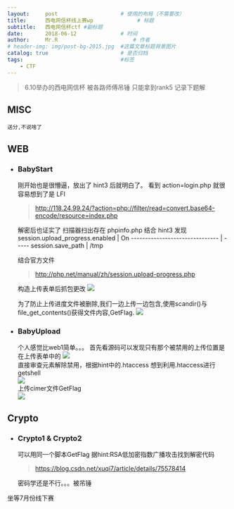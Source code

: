 ```yaml
---
layout:     post   				    # 使用的布局（不需要改）
title:      西电网信杯线上赛wp 				# 标题 
subtitle:   西电网信杯ctf #副标题
date:       2018-06-12 				# 时间
author:     Mr.R 						# 作者
# header-img: img/post-bg-2015.jpg 	#这篇文章标题背景图片
catalog: true 						# 是否归档
tags:								#标签
    - CTF
---
```


>6.10举办的西电网信杯 被各路师傅吊锤 只能拿到rank5 记录下题解

## MISC
    送分,不说啥了  

## WEB
* ### BabyStart
   刚开始也是很懵逼，放出了 hint3 后就明白了。 看到 action=login.php 就很容易想到了是 LFI
    >http://118.24.99.24/?action=php://filter/read=convert.base64-encode/resource=index.php 
    
    解密后也证实了 
    扫描器扫出存在 phpinfo.php 结合 hint3 发现
    session.upload_progress.enabled |  On
    ------------------------------- | -----
    session.save_path               |  /tmp
    
    结合官方文件
    >http://php.net/manual/zh/session.upload-progress.php  

    构造上传表单后抓包更改
    ![](https://s1.ax1x.com/2018/06/12/COKKwn.png)
    
    为了防止上传进度文件被删除,我们一边上传一边包含,使用scandir()与file_get_contents()获得文件内容,GetFlag.
    ![](https://s1.ax1x.com/2018/06/12/COKlF0.png)

* ### BabyUpload
    个人感觉比web1简单。。。
    首先看源码可以发现只有那个被禁用的上传位置是在上传表单中的
    ![](https://s1.ax1x.com/2018/06/12/COK1YV.png)  
    直接审查元素解除禁用，根据hint中的.htaccess 想到利用.htaccess进行getshell  
    ![](https://s1.ax1x.com/2018/06/12/COK3WT.png)  
    上传cimer文件GetFlag  
    ![](https://s1.ax1x.com/2018/06/12/COKJlF.png)

## Crypto
* ### Crypto1 & Crypto2  
    可以用同一个脚本GetFlag
    据hint:RSA低加密指数广播攻击找到解密代码
    >https://blog.csdn.net/xuqi7/article/details/75578414
    
    密码学还是不行。。。被吊锤

坐等7月份线下赛